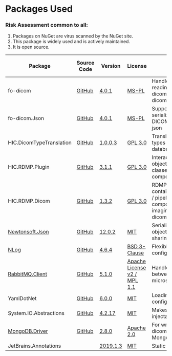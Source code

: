 

# Packages Used

### Risk Assessment common to all:
1. Packages on NuGet are virus scanned by the NuGet site.
2. This package is widely used and is actively maintained.
3. It is open source.

| Package | Source Code | Version | License | Purpose | Additional Risk Assessment |
| ------- | ------------| --------| ------- | ------- | -------------------------- |
| fo-dicom | [GitHub](https://github.com/fo-dicom/fo-dicom) |[4.0.1](https://www.nuget.org/packages/fo-dicom/4.0.1) | [MS-PL](https://opensource.org/licenses/MS-PL) | Handles reading/writing dicom tags from dicom datasets | |
| fo-dicom.Json | [GitHub](https://github.com/fo-dicom/fo-dicom) | [4.0.1](https://www.nuget.org/packages/fo-dicom.Json/4.0.1) | [MS-PL](https://opensource.org/licenses/MS-PL)| Support library for serializing fo-dicom DICOM datasets to json | |
| HIC.DicomTypeTranslation | [GitHub](https://github.com/HicServices/DicomTypeTranslation) | [1.0.0.3](https://www.nuget.org/packages/HIC.DicomTypeTranslation/1.0.0.3) | [GPL 3.0](https://www.gnu.org/licenses/gpl-3.0.html) | Translate dicom types into C# / database types | |
| HIC.RDMP.Plugin | [GitHub](https://github.com/HicServices/RDMP) | [3.1.1](https://www.nuget.org/packages/HIC.RDMP.Plugin/3.1.0) | [GPL 3.0](https://www.gnu.org/licenses/gpl-3.0.html) | Interact with RDMP objects, base classes for plugin components etc | |
| HIC.RDMP.Dicom | [GitHub](https://github.com/HicServices/RdmpDicom) | [1.3.2](https://www.nuget.org/packages/HIC.RDMP.Dicom/1.1.0) | [GPL 3.0](https://www.gnu.org/licenses/gpl-3.0.html) | RDMP Plugin containing data load / pipeline components for imaging, reading dicom files etc | |
| [Newtonsoft.Json](https://www.newtonsoft.com/json) | [GitHub](https://github.com/JamesNK/Newtonsoft.Json) | [12.0.2](https://www.nuget.org/packages/Newtonsoft.Json/12.0.2) | [MIT](https://opensource.org/licenses/MIT) | Serialization of objects for sharing/transmission |
| [NLog](https://nlog-project.org/) | [GitHub](https://github.com/NLog/NLog) | [4.6.4](https://www.nuget.org/packages/NLog/4.6.4) | [BSD 3-Clause](https://github.com/NLog/NLog/blob/dev/LICENSE.txt) | Flexible user configurable logging | |
| [RabbitMQ.Client](https://www.rabbitmq.com/) | [GitHub](https://github.com/rabbitmq/rabbitmq-dotnet-client) | [5.1.0](https://www.nuget.org/packages/RabbitMQ.Client/5.1.0) | [Apache License v2 / MPL 1.1](https://github.com/rabbitmq/rabbitmq-dotnet-client/blob/master/LICENSE) | Handles messaging between microservices | |
| YamlDotNet | [GitHub](https://github.com/aaubry/YamlDotNet)  | [6.0.0](https://www.nuget.org/packages/YamlDotNet/6.0.0) | [MIT](https://opensource.org/licenses/MIT) |Loading configuration files|
| System.IO.Abstractions | [GitHub](https://github.com/System-IO-Abstractions/System.IO.Abstractions) | [4.2.17](https://www.nuget.org/packages/System.IO.Abstractions/4.2.17) | [MIT](https://opensource.org/licenses/MIT) | Makes file system injectable in tests | |
|[MongoDB.Driver](https://docs.mongodb.com/ecosystem/drivers/csharp/)| [GitHub](https://github.com/mongodb/mongo-csharp-driver) |[2.8.0](https://www.nuget.org/packages/MongoDB.Driver/2.8.0)|  [Apache 2.0](https://www.nuget.org/packages/MongoDB.Driver/2.8.1/License) | For writting/reading dicom tags into MongoDb databases|
| JetBrains.Annotations | | [2019.1.3](https://www.nuget.org/packages/JetBrains.Annotations/2019.1.3) |[MIT](https://opensource.org/licenses/MIT) | Static analysis tool | |